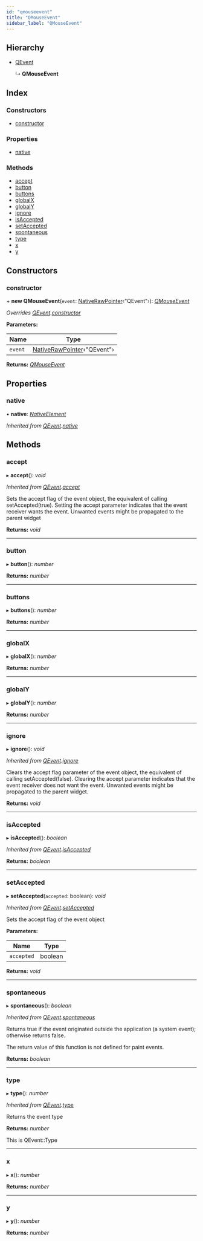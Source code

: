 ```yaml
---
id: "qmouseevent"
title: "QMouseEvent"
sidebar_label: "QMouseEvent"
---
```


## Hierarchy

* [QEvent](qevent.md)

  ↳ **QMouseEvent**

## Index

### Constructors

* [constructor](qmouseevent.md#constructor)

### Properties

* [native](qmouseevent.md#native)

### Methods

* [accept](qmouseevent.md#accept)
* [button](qmouseevent.md#button)
* [buttons](qmouseevent.md#buttons)
* [globalX](qmouseevent.md#globalx)
* [globalY](qmouseevent.md#globaly)
* [ignore](qmouseevent.md#ignore)
* [isAccepted](qmouseevent.md#isaccepted)
* [setAccepted](qmouseevent.md#setaccepted)
* [spontaneous](qmouseevent.md#spontaneous)
* [type](qmouseevent.md#type)
* [x](qmouseevent.md#x)
* [y](qmouseevent.md#y)

## Constructors

###  constructor

\+ **new QMouseEvent**(`event`: [NativeRawPointer](../globals.md#nativerawpointer)‹"QEvent"›): *[QMouseEvent](qmouseevent.md)*

*Overrides [QEvent](qevent.md).[constructor](qevent.md#constructor)*

**Parameters:**

Name | Type |
------ | ------ |
`event` | [NativeRawPointer](../globals.md#nativerawpointer)‹"QEvent"› |

**Returns:** *[QMouseEvent](qmouseevent.md)*

## Properties

###  native

• **native**: *[NativeElement](../globals.md#nativeelement)*

*Inherited from [QEvent](qevent.md).[native](qevent.md#native)*

## Methods

###  accept

▸ **accept**(): *void*

*Inherited from [QEvent](qevent.md).[accept](qevent.md#accept)*

Sets the accept flag of the event object, the equivalent of calling setAccepted(true).
Setting the accept parameter indicates that the event receiver wants the event. Unwanted events might be propagated to the parent widget

**Returns:** *void*

___

###  button

▸ **button**(): *number*

**Returns:** *number*

___

###  buttons

▸ **buttons**(): *number*

**Returns:** *number*

___

###  globalX

▸ **globalX**(): *number*

**Returns:** *number*

___

###  globalY

▸ **globalY**(): *number*

**Returns:** *number*

___

###  ignore

▸ **ignore**(): *void*

*Inherited from [QEvent](qevent.md).[ignore](qevent.md#ignore)*

Clears the accept flag parameter of the event object, the equivalent of calling setAccepted(false).
Clearing the accept parameter indicates that the event receiver does not want the event.
Unwanted events might be propagated to the parent widget.

**Returns:** *void*

___

###  isAccepted

▸ **isAccepted**(): *boolean*

*Inherited from [QEvent](qevent.md).[isAccepted](qevent.md#isaccepted)*

**Returns:** *boolean*

___

###  setAccepted

▸ **setAccepted**(`accepted`: boolean): *void*

*Inherited from [QEvent](qevent.md).[setAccepted](qevent.md#setaccepted)*

Sets the accept flag of the event object

**Parameters:**

Name | Type |
------ | ------ |
`accepted` | boolean |

**Returns:** *void*

___

###  spontaneous

▸ **spontaneous**(): *boolean*

*Inherited from [QEvent](qevent.md).[spontaneous](qevent.md#spontaneous)*

Returns true if the event originated outside the application (a system event); otherwise returns false.

The return value of this function is not defined for paint events.

**Returns:** *boolean*

___

###  type

▸ **type**(): *number*

*Inherited from [QEvent](qevent.md).[type](qevent.md#type)*

Returns the event type

**Returns:** *number*

This is QEvent::Type

___

###  x

▸ **x**(): *number*

**Returns:** *number*

___

###  y

▸ **y**(): *number*

**Returns:** *number*
